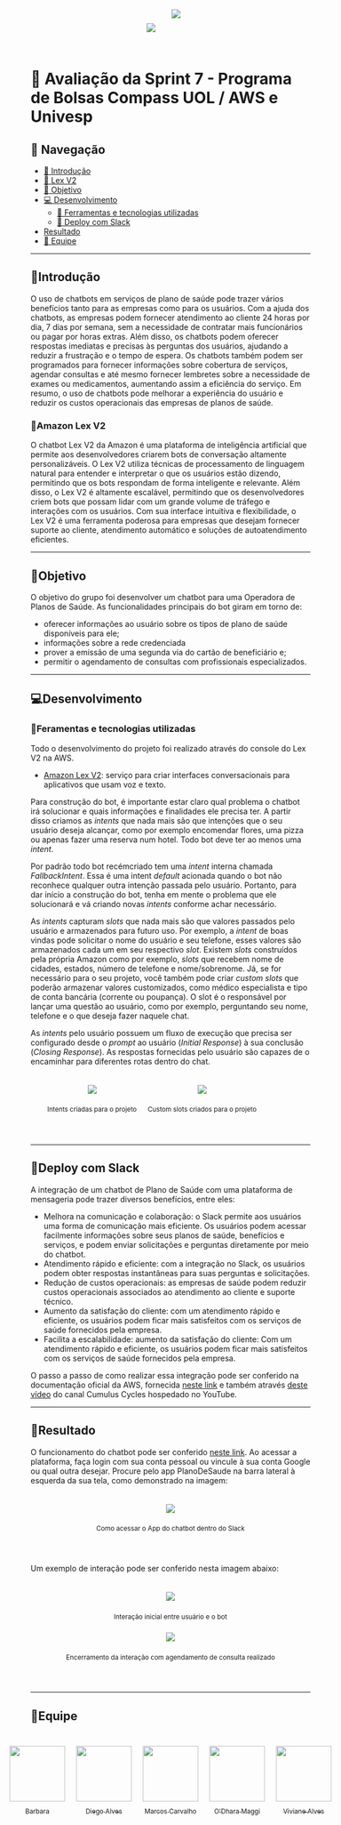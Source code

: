<div align="center" style="padding: 25px;">
  <img src="./src/img/compass.png">
  <img src="./src/img/aws-logo.png" style="max-width:250px; padding: 25px;">
</div>

# 📑 Avaliação da Sprint 7 - Programa de Bolsas Compass UOL / AWS e Univesp

## 📌 Navegação

- [📝 Introdução](#📝introdução)
- [🤖 Lex V2](#🤖amazon-lex-v2)
- [🎯 Objetivo](#🎯objetivo)
- [💻 Desenvolvimento](#💻desenvolvimento)
  * [🔧 Ferramentas e tecnologias utilizadas](#🔧feramentas-e-tecnologias-utilizadas)
  * [🚀 Deploy com Slack](#🚀deploy-com-slack)
- [Resultado](#🏁resultado)
- [👥 Equipe](#👥equipe)

***

## 📝Introdução


O uso de chatbots em serviços de plano de saúde pode trazer vários benefícios tanto para as empresas como para os usuários. Com a ajuda dos chatbots, as empresas podem fornecer atendimento ao cliente 24 horas por dia, 7 dias por semana, sem a necessidade de contratar mais funcionários ou pagar por horas extras. Além disso, os chatbots podem oferecer respostas imediatas e precisas às perguntas dos usuários, ajudando a reduzir a frustração e o tempo de espera. Os chatbots também podem ser programados para fornecer informações sobre cobertura de serviços, agendar consultas e até mesmo fornecer lembretes sobre a necessidade de exames ou medicamentos, aumentando assim a eficiência do serviço. Em resumo, o uso de chatbots pode melhorar a experiência do usuário e reduzir os custos operacionais das empresas de planos de saúde.

### 🤖Amazon Lex V2

O chatbot Lex V2 da Amazon é uma plataforma de inteligência artificial que permite aos desenvolvedores criarem bots de conversação altamente personalizáveis. O Lex V2 utiliza técnicas de processamento de linguagem natural para entender e interpretar o que os usuários estão dizendo, permitindo que os bots respondam de forma inteligente e relevante. Além disso, o Lex V2 é altamente escalável, permitindo que os desenvolvedores criem bots que possam lidar com um grande volume de tráfego e interações com os usuários. Com sua interface intuitiva e flexibilidade, o Lex V2 é uma ferramenta poderosa para empresas que desejam fornecer suporte ao cliente, atendimento automático e soluções de autoatendimento eficientes.

***

## 🎯Objetivo

O objetivo do grupo foi desenvolver um chatbot para uma Operadora de Planos de Saúde. As funcionalidades principais do bot giram em torno de:
 * oferecer informações ao usuário sobre os tipos de plano de saúde disponíveis para ele;
 * informações sobre a rede credenciada
 * prover a emissão de uma segunda via do cartão de beneficiário e;
 * permitir o agendamento de consultas com profissionais especializados.

***
## 💻Desenvolvimento

### 🔧Feramentas e tecnologias utilizadas
  Todo o desenvolvimento do projeto foi realizado através do console do Lex V2 na AWS.
  * [Amazon Lex V2](https://docs.aws.amazon.com/lexv2/latest/dg/what-is.html): serviço para criar interfaces conversacionais para aplicativos que usam voz e texto.



Para construção do bot, é importante estar claro qual problema o chatbot irá solucionar e quais informações e finalidades ele precisa ter. A partir disso criamos as _intents_ que nada mais são que intenções que o seu usuário deseja alcançar, como por exemplo encomendar flores, uma pizza ou apenas fazer uma reserva num hotel. Todo bot deve ter ao menos uma _intent_.

Por padrão todo bot recémcriado tem uma _intent_ interna chamada _FallbackIntent_. Essa é uma intent _default_ acionada quando o bot não reconhece qualquer outra intenção passada pelo usuário. Portanto, para dar início a construção do bot, tenha em mente  o problema que ele solucionará e vá criando novas _intents_ conforme achar necessário.

As _intents_ capturam _slots_ que nada mais são que valores passados pelo usuário e armazenados para futuro uso. Por exemplo, a _intent_ de boas vindas pode solicitar o nome do usuário e seu telefone, esses valores são armazenados cada um em seu respectivo _slot_. Existem _slots_ construídos pela própria Amazon como por exemplo, _slots_ que recebem nome de cidades, estados, número de telefone e nome/sobrenome. Já, se for necessário para o seu projeto, você também pode criar _custom slots_ que poderão armazenar valores customizados, como médico especialista e tipo de conta bancária (corrente ou poupança). O slot é o responsável por lançar uma questão ao usuário, como por exemplo, perguntando seu nome, telefone e o que deseja fazer naquele chat.

As _intents_ pelo usuário possuem um fluxo de execução que precisa ser configurado desde o _prompt_ ao usuário (_Initial Response_) à sua conclusão (_Closing Response_). As respostas fornecidas pelo usuário são capazes de o encaminhar para diferentes rotas dentro do chat.



<div align="center" style="padding: 20px; display:flex">
  <div>
    <img src="./src/img/intent.png" style="max-width: 80%">
    <sub>
      <p style="padding: 10px;">Intents criadas para o projeto</p>
    </sub>
  </div>
  <div>
    <img src="./src/img/slots.png" style="max-width: 90%">
    <sub>
      <p style="padding: 10px">Custom slots criados para o projeto</p>
    </sub>
  </div>
</div>



***
## 🚀Deploy com Slack

A integração de um chatbot de Plano de Saúde com uma plataforma de mensageria pode trazer diversos benefícios, entre eles:
- Melhora na comunicação e colaboração: o Slack permite aos usuários uma forma de comunicação mais eficiente. Os usuários podem acessar facilmente informações sobre seus planos de saúde, benefícios e serviços, e podem enviar solicitações e perguntas diretamente por meio do chatbot.
- Atendimento rápido e eficiente: com a integração no Slack, os usuários podem obter respostas instantâneas para suas perguntas e solicitações. 
- Redução de custos operacionais: as empresas de saúde podem reduzir custos operacionais associados ao atendimento ao cliente e suporte técnico.
- Aumento da satisfação do cliente: com um atendimento rápido e eficiente, os usuários podem ficar mais satisfeitos com os serviços de saúde fornecidos pela empresa.
- Facilita a escalabilidade: aumento da satisfação do cliente: Com um atendimento rápido e eficiente, os usuários podem ficar mais satisfeitos com os serviços de saúde fornecidos pela empresa.

O passo a passo de como realizar essa integração pode ser conferido na documentação oficial da AWS, fornecida [neste link](https://docs.aws.amazon.com/lexv2/latest/dg/deploy-slack.html) e também através [deste vídeo](https://youtu.be/fak-223hHTE) do canal Cumulus Cycles hospedado no YouTube.

***

## 🏁Resultado
O funcionamento do chatbot pode ser conferido [neste link](https://join.slack.com/t/testebot-ogl8096/shared_invite/zt-1v3plq85w-FoPdvu0bUIY5GZS0_4BqEw).
Ao acessar a plataforma, faça login com sua conta pessoal ou vincule à sua conta Google ou qual outra desejar. Procure pelo app PlanoDeSaude na barra lateral à esquerda da sua tela, como demonstrado na imagem:

<div align="center" style="padding: 20px">
  <img src="./src/img/app.png">
  <sub>
    <p style="padding: 10px">Como acessar o App do chatbot dentro do Slack</p>
  </sub>
</div>

Um exemplo de interação pode ser conferido nesta imagem abaixo:

<div align="center" style="padding: 20px">
  <div>
    <img src="./src/img/bot.png">
    <sub>
      <p style="padding: 10px">Interação inicial entre usuário e o bot</p>
    </sub>
  </div>
  <div>
    <img src="./src/img/fulfillment.png">
    <sub>
      <p style="padding: 10px">Encerramento da interação com agendamento de consulta realizado</p>
    </sub>
  </div>
</div>

***
## 👥Equipe

<div align="center"  style="display: flex; flex-direction: row; justify-content: center;">

[<img style=" padding:10px" src="https://avatars.githubusercontent.com/u/112827096?v=4" width=100><br><sub>Barbara</sub>](https://github.com/Barbarahayd)

[<img style=" padding:10px"  src="https://avatars.githubusercontent.com/u/96358027?v=4" width=100><br><sub>Diego Alves</sub>](https://github.com/Diegox0301)

[<img style=" padding:10px"  src="https://avatars.githubusercontent.com/u/73674662?v=4" width=100><br><sub>Marcos Carvalho</sub>](https://github.com/onativo)

[<img style=" padding:10px"  src="https://avatars.githubusercontent.com/u/94749597?v=4" width=100><br><sub>O'Dhara Maggi</sub>](https://github.com/odharamaggi)

[<img style=" padding:10px"  src="https://avatars.githubusercontent.com/u/117780664?v=4" width=100><br><sub>Viviane Alves</sub>](https://github.com/Vivianes86)
</div>
